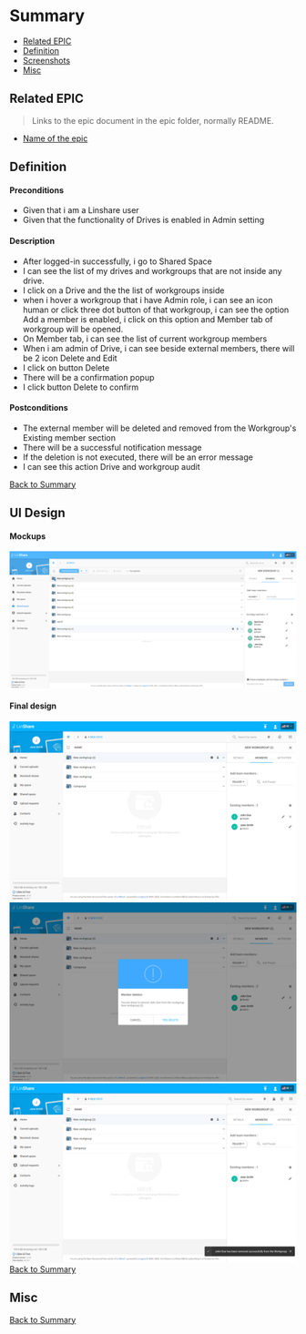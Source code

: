 # Summary

* [Related EPIC](#related-epic)
* [Definition](#definition)
* [Screenshots](#screenshots)
* [Misc](#misc)

## Related EPIC

> Links to the epic document in the epic folder, normally README.

* [Name of the epic](./README.md)

## Definition

#### Preconditions
* Given that i am a Linshare user
* Given that the functionality of Drives is enabled in Admin setting
#### Description
* After logged-in successfully, i go to Shared Space
* I can see the list of my drives and workgroups that are not inside any drive.
* I click on a Drive and the the list of workgroups inside
* when i hover a workgroup that i have Admin role, i can see an icon human or click three dot button of that workgroup, i can see the option Add a member is enabled, i click on this option and Member tab of workgroup will be opened. 
*  On Member tab, i can see the list of current workgroup members
*  When i am admin of Drive, i can see beside external members, there will be 2 icon Delete and Edit 
*  I click on button Delete 
*  There will be a confirmation popup
*  I click button Delete to confirm
#### Postconditions
*  The external member will be deleted and removed from the Workgroup's Existing member section
*  There will be a successful notification message
*  If the deletion is not executed, there will be an error message 
*  I can see this action Drive and workgroup audit 

[Back to Summary](#summary)

## UI Design

#### Mockups
![story12](./mockups/12.1.png)
#### Final design
![story12](./design/12.1.png)
![story12](./design/12.2.png)
![story12](./design/12.3.png)
[Back to Summary](#summary)
## Misc

[Back to Summary](#summary)

